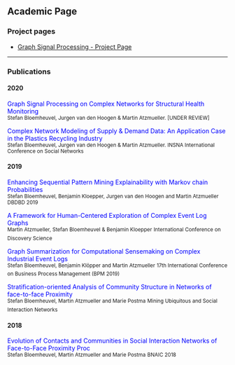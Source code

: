 ## Academic Page


### Project pages

- [Graph Signal Processing - Project Page](https://stefanbloemheuvel.github.io/GSP_bridge)
---

### Publications 

#### 2020

<span style="color:blue">Graph Signal Processing on Complex Networks for Structural Health Monitoring</span> <br>
<sub>Stefan Bloemheuvel, Jurgen van den Hoogen & Martin Atzmueller. [UNDER REVIEW]</sub>

<span style="color:blue">Complex Network Modeling of Supply & Demand Data: An Application Case in the Plastics Recycling Industry</span> <br>
<sub>Stefan Bloemheuvel, Jurgen van den Hoogen & Martin Atzmueller. INSNA International Conference on Social Networks</sub>


#### 2019

<span style="color:blue">Enhancing Sequential Pattern Mining Explainability with Markov chain Probabilities</span> <br>
<sup>Stefan Bloemheuvel, Benjamin Kloepper, Jurgen van den Hoogen and Martin Atzmueller</sup>
<sup>DBDBD 2019</sup>

<span style="color:blue">A Framework for Human-Centered Exploration of Complex Event Log Graphs</span><br>
<sup>Martin Atzmueller, Stefan Bloemheuvel & Benjamin Kloepper</sup>
<sup>International Conference on Discovery Science</sup>

<span style="color:blue">Graph Summarization for Computational Sensemaking on Complex Industrial Event Logs</span><br>
<sup>Stefan Bloemheuvel, Benjamin Klöpper and Martin Atzmueller</sup>
<sup>17th International Conference on Business Process Management (BPM 2019)</sup>

<span style="color:blue">Stratification-oriented Analysis of Community Structure in Networks of face-to-face Proximity</span> <br>
<sup>Stefan Bloemheuvel, Martin Atzmueller and Marie Postma</sup>
<sup>Mining Ubiquitous and Social Interaction Networks</sup>
#### 2018

<span style="color:blue">Evolution of Contacts and Communities in Social Interaction Networks of Face-to-Face Proximity Proc</span><br>
<sup>Stefan Bloemheuvel, Martin Atzmueller and Marie Postma</sup>
<sup>BNAIC 2018</sup>
